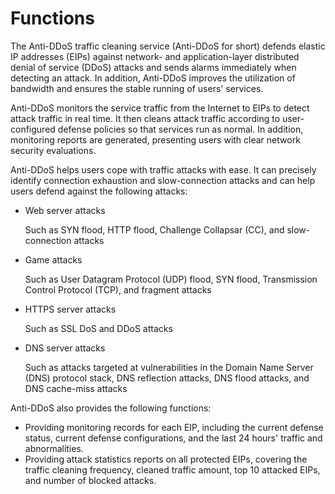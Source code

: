 # Functions<a name="EN-US_TOPIC_0204851494"></a>

The Anti-DDoS traffic cleaning service \(Anti-DDoS for short\) defends elastic IP addresses \(EIPs\) against network- and application-layer distributed denial of service \(DDoS\) attacks and sends alarms immediately when detecting an attack. In addition, Anti-DDoS improves the utilization of bandwidth and ensures the stable running of users' services.

Anti-DDoS monitors the service traffic from the Internet to EIPs to detect attack traffic in real time. It then cleans attack traffic according to user-configured defense policies so that services run as normal. In addition, monitoring reports are generated, presenting users with clear network security evaluations.

Anti-DDoS helps users cope with traffic attacks with ease. It can precisely identify connection exhaustion and slow-connection attacks and can help users defend against the following attacks:

-   Web server attacks

    Such as SYN flood, HTTP flood, Challenge Collapsar \(CC\), and slow-connection attacks

-   Game attacks

    Such as User Datagram Protocol \(UDP\) flood, SYN flood, Transmission Control Protocol \(TCP\), and fragment attacks

-   HTTPS server attacks

    Such as SSL DoS and DDoS attacks

-   DNS server attacks

    Such as attacks targeted at vulnerabilities in the Domain Name Server \(DNS\) protocol stack, DNS reflection attacks, DNS flood attacks, and DNS cache-miss attacks


Anti-DDoS also provides the following functions:

-   Providing monitoring records for each EIP, including the current defense status, current defense configurations, and the last 24 hours' traffic and abnormalities.
-   Providing attack statistics reports on all protected EIPs, covering the traffic cleaning frequency, cleaned traffic amount, top 10 attacked EIPs, and number of blocked attacks.

